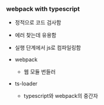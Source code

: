### webpack with typescript

- 정적으로 코드 검사함
- 에러 찾는데 유용함
- 실행 단계에서 js로 컴파일링함

- webpack

  - 웹 모듈 번들러

- ts-loader
  - typescript와 webpack의 중간자
